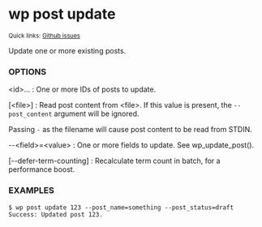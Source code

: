 # wp post update

<small>Quick links: <a href="https://github.com/issues?q=is%3Aopen+label%3Acommand%3Apost-update+sort%3Aupdated-desc+org%3Awp-cli">Github issues</a></small>

Update one or more existing posts.

### OPTIONS

&lt;id&gt;...
: One or more IDs of posts to update.

[&lt;file&gt;]
: Read post content from &lt;file&gt;. If this value is present, the
    `--post_content` argument will be ignored.

  Passing `-` as the filename will cause post content to
  be read from STDIN.

\--&lt;field&gt;=&lt;value&gt;
: One or more fields to update. See wp_update_post().

[\--defer-term-counting]
: Recalculate term count in batch, for a performance boost.

### EXAMPLES

    $ wp post update 123 --post_name=something --post_status=draft
    Success: Updated post 123.


